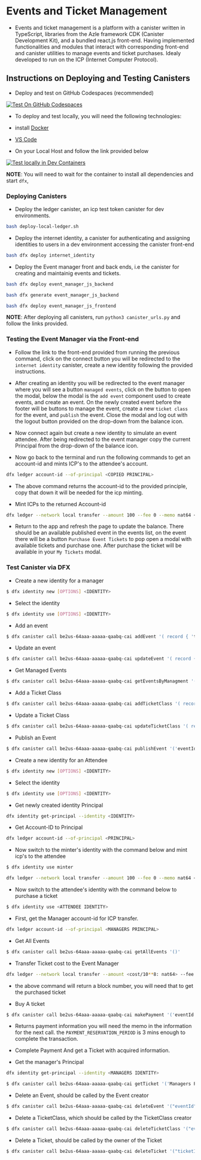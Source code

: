 # Events and Ticket Management
- Events and ticket management is a platform with a canister written in TypeScript, libraries from the Azle framework CDK (Canister Development Kit), and a bundled react.js front-end. Having implemented functionalities and modules that interact with corresponding front-end and canister utilities to manage events and ticket purchases. Idealy developed to run on the ICP (Internet Computer Protocol).   


## Instructions on Deploying and Testing Canisters

- Deploy and test on GitHub Codespaces (recommended)

[![Test On GitHub Codespaces](https://github.com/codespaces/badge.svg)](https://codespaces.new/lukrycyfa/events-and-ticket-managment?quickstart=1)


- To deploy and test locally, you will need the following technologies:
- install [Docker](https://www.docker.com/get-started/) 
- [VS Code](https://code.visualstudio.com/) 
	
- On your Local Host and follow the link provided below

[![Test locally in Dev Containers](https://img.shields.io/static/v1?label=Dev%20Containers&message=Open&color=blue&logo=visualstudiocode)](https://vscode.dev/redirect?url=vscode://ms-vscode-remote.remote-containers/cloneInVolume?url=https://github.com/lukrycyfa/events-and-ticket-managment)

**NOTE**: You will need to wait for the container to install all dependencies and start `dfx`,


### Deploying Canisters

- Deploy the ledger canister, an icp test token canister for dev environments. 
```bash
bash deploy-local-ledger.sh
```

- Deploy the internet identity, a canister for authenticating and assigning identities to users in a dev environment accessing the canister front-end 
```bash
bash dfx deploy internet_identity
```

- Deploy the Event manager front and back ends, i.e the canister for creating and maintainig events and tickets.
```bash
bash dfx deploy event_manager_js_backend
```

```bash
bash dfx generate event_manager_js_backend
```

```bash
bash dfx deploy event_manager_js_frontend
```

**NOTE**: After deploying all canisters, run `python3 canister_urls.py` and follow the links provided.

### Testing the Event Manager via the Front-end

- Follow the link to the front-end provided from running the previous command, click on the connect button you will be redirected to the `internet identity` canister, create a new identity following the provided instructions.

- After creating an identity you will be redirected to the event manager where you will see a button `managed events`, click on the button to open the modal, below the modal is the `add event` component used to create events, and create an event. On the newly created event before the footer will be buttons to manage the event, create a new `ticket class` for the event, and `publish` the event. Close the modal and log out with the logout button provided on the drop-down from the balance icon.

- Now connect again but create a new identity to simulate an event attendee. After being redirected to the event manager copy the current Principal from the drop-down of the balance icon.

- Now go back to the terminal and run the following commands to get an account-id and mints ICP's to the attendee's account.

```bash
dfx ledger account-id --of-principal <COPIED PRINCIPAL>
```

- The above command returns the account-id to the provided principle, copy that down it will be needed for the icp minting.

- Mint ICPs to the returned Account-id

```bash
dfx ledger --network local transfer --amount 100 --fee 0 --memo nat64 <ACCOUNT-ID>
```

- Return to the app and refresh the page to update the balance. There should be an available published event in the events list, on the event there will be a button `Purchase Event Tickets` to pop open a modal with available tickets and purchase one. After purchase the ticket will be available in your `My Tickets` modal. 


### Test Canister via DFX

- Create a new identity for a manager
```bash
$ dfx identity new [OPTIONS] <IDENTITY>
```
- Select the identity
```bash
$ dfx identity use [OPTIONS] <IDENTITY>
```

- Add an event
```bash
$ dfx canister call be2us-64aaa-aaaaa-qaabq-cai addEvent '( record { 'title'= "event title"; 'description' = "event description"; 'eventLocation' = "event location"; 'bannerUrl' = "banner url"; 'eventStart' = 'date-timestamp-microseconds'; 'eventEnd' = 'date-timestamp-microseconds'; })'
``` 

- Update an event
```bash
$ dfx canister call be2us-64aaa-aaaaa-qaabq-cai updateEvent '( record { 'title'= "event title"; 'description' = "event description"; 'eventLocation' = "event location"; 'bannerUrl' = "banner url"; 'eventStart' = 'date-timestamp-microseconds'; 'eventEnd' = 'date-timestamp-microseconds'; }, 'eventId' )'
``` 

- Get Managed Events
```bash
$ dfx canister call be2us-64aaa-aaaaa-qaabq-cai getEventsByManagment '()'
``` 
- Add a Ticket Class
```bash
$ dfx canister call be2us-64aaa-aaaaa-qaabq-cai addTicketClass '( record { 'title'= "ticketclass title"; 'cost' = "nat64"; 'badgeUrl' = "badge url"; }, 'eventId' )'
``` 

- Update a Ticket Class
```bash
$ dfx canister call be2us-64aaa-aaaaa-qaabq-cai updateTicketClass '( record { 'title'= "ticketclass title"; 'cost' = "nat64"; 'badgeUrl' = "badge url"; }, 'eventId', ticketclassId)'
```
- Publish an Event
```bash
$ dfx canister call be2us-64aaa-aaaaa-qaabq-cai publishEvent '('eventId')'
``` 

- Create a new identity for an Attendee
```bash
$ dfx identity new [OPTIONS] <IDENTITY>
```
- Select the identity
```bash
$ dfx identity use [OPTIONS] <IDENTITY>
```
- Get newly created identity Principal
```bash
dfx identity get-principal --identity <IDENTITY>
```
- Get Account-ID to Principal
```bash
dfx ledger account-id --of-principal <PRINCIPAL>
```

- Now switch to the minter's identity with the command below and mint icp's to the attendee
```bash
$ dfx identity use minter
```
```bash
dfx ledger --network local transfer --amount 100 --fee 0 --memo nat64 <ATTENDEE ACCOUNT-ID>
```

- Now switch to the attendee's identity with the command below to purchase a ticket
```bash
$ dfx identity use <ATTENDEE IDENTITY>
```
- First, get the Manager account-id for ICP transfer.
```bash
dfx ledger account-id --of-principal <MANAGERS PRINCIPAL>
```

- Get All Events
```bash
$ dfx canister call be2us-64aaa-aaaaa-qaabq-cai getAllEvents '()'
```
- Transfer Ticket cost to the Event Manager
```bash
dfx ledger --network local transfer --amount <cost/10**8: nat64> --fee 0 --memo nat64 <EVENT MANAGER ACCOUNT-ID>
```
- the above command will return a block number, you will need that to get the purchased ticket

- Buy A ticket
```bash
$ dfx canister call be2us-64aaa-aaaaa-qaabq-cai makePayment '('eventId', 'ticketclassId')'
``` 
- Returns payment information you will need the memo in the information for the next call. the `PAYMENT_RESERVATION_PERIOD` is 3 mins enough to complete the transaction.

- Complete Payment And get a Ticket with acquired information.

- Get the manager's Principal
```bash
dfx identity get-principal --identity <MANAGERS IDENTITY>
```
```bash
$ dfx canister call be2us-64aaa-aaaaa-qaabq-cai getTicket '('Managers Principal', 'Ticket Cost <cost: nat64>', 'Payment Block Number', 'memo')'
```

- Delete an Event, should be called by the Event creator
```bash
$ dfx canister call be2us-64aaa-aaaaa-qaabq-cai deleteEvent '("eventId")'
```

- Delete a TicketClass, which should be called by the TicketClass creator
```bash
$ dfx canister call be2us-64aaa-aaaaa-qaabq-cai deleteTicketClass '("eventId", "ticketclassId")'
```

- Delete a Ticket, should be called by the owner of the Ticket
```bash
$ dfx canister call be2us-64aaa-aaaaa-qaabq-cai deleteTicket '("ticketId")'
```